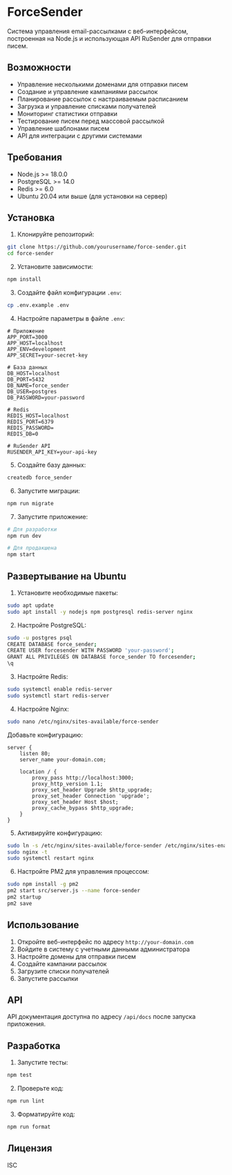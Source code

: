# ForceSender

Система управления email-рассылками с веб-интерфейсом, построенная на Node.js и использующая API RuSender для отправки писем.

## Возможности

- Управление несколькими доменами для отправки писем
- Создание и управление кампаниями рассылок
- Планирование рассылок с настраиваемым расписанием
- Загрузка и управление списками получателей
- Мониторинг статистики отправки
- Тестирование писем перед массовой рассылкой
- Управление шаблонами писем
- API для интеграции с другими системами

## Требования

- Node.js >= 18.0.0
- PostgreSQL >= 14.0
- Redis >= 6.0
- Ubuntu 20.04 или выше (для установки на сервер)

## Установка

1. Клонируйте репозиторий:
```bash
git clone https://github.com/yourusername/force-sender.git
cd force-sender
```

2. Установите зависимости:
```bash
npm install
```

3. Создайте файл конфигурации `.env`:
```bash
cp .env.example .env
```

4. Настройте параметры в файле `.env`:
```env
# Приложение
APP_PORT=3000
APP_HOST=localhost
APP_ENV=development
APP_SECRET=your-secret-key

# База данных
DB_HOST=localhost
DB_PORT=5432
DB_NAME=force_sender
DB_USER=postgres
DB_PASSWORD=your-password

# Redis
REDIS_HOST=localhost
REDIS_PORT=6379
REDIS_PASSWORD=
REDIS_DB=0

# RuSender API
RUSENDER_API_KEY=your-api-key
```

5. Создайте базу данных:
```bash
createdb force_sender
```

6. Запустите миграции:
```bash
npm run migrate
```

7. Запустите приложение:
```bash
# Для разработки
npm run dev

# Для продакшена
npm start
```

## Развертывание на Ubuntu

1. Установите необходимые пакеты:
```bash
sudo apt update
sudo apt install -y nodejs npm postgresql redis-server nginx
```

2. Настройте PostgreSQL:
```bash
sudo -u postgres psql
CREATE DATABASE force_sender;
CREATE USER forcesender WITH PASSWORD 'your-password';
GRANT ALL PRIVILEGES ON DATABASE force_sender TO forcesender;
\q
```

3. Настройте Redis:
```bash
sudo systemctl enable redis-server
sudo systemctl start redis-server
```

4. Настройте Nginx:
```bash
sudo nano /etc/nginx/sites-available/force-sender
```

Добавьте конфигурацию:
```nginx
server {
    listen 80;
    server_name your-domain.com;

    location / {
        proxy_pass http://localhost:3000;
        proxy_http_version 1.1;
        proxy_set_header Upgrade $http_upgrade;
        proxy_set_header Connection 'upgrade';
        proxy_set_header Host $host;
        proxy_cache_bypass $http_upgrade;
    }
}
```

5. Активируйте конфигурацию:
```bash
sudo ln -s /etc/nginx/sites-available/force-sender /etc/nginx/sites-enabled/
sudo nginx -t
sudo systemctl restart nginx
```

6. Настройте PM2 для управления процессом:
```bash
sudo npm install -g pm2
pm2 start src/server.js --name force-sender
pm2 startup
pm2 save
```

## Использование

1. Откройте веб-интерфейс по адресу `http://your-domain.com`
2. Войдите в систему с учетными данными администратора
3. Настройте домены для отправки писем
4. Создайте кампании рассылок
5. Загрузите списки получателей
6. Запустите рассылки

## API

API документация доступна по адресу `/api/docs` после запуска приложения.

## Разработка

1. Запустите тесты:
```bash
npm test
```

2. Проверьте код:
```bash
npm run lint
```

3. Форматируйте код:
```bash
npm run format
```

## Лицензия

ISC 